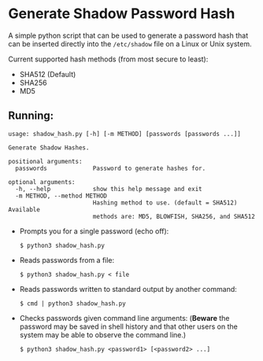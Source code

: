 # Generate Shadow Password Hash

A simple python script that can be used to generate a password hash that can be
inserted directly into the `/etc/shadow` file on a Linux or Unix system.

Current supported hash methods (from most secure to least):
* SHA512 (Default)
* SHA256
* MD5

## Running:

```
usage: shadow_hash.py [-h] [-m METHOD] [passwords [passwords ...]]

Generate Shadow Hashes.

positional arguments:
  passwords             Password to generate hashes for.

optional arguments:
  -h, --help            show this help message and exit
  -m METHOD, --method METHOD
                        Hashing method to use. (default = SHA512) Available
                        methods are: MD5, BLOWFISH, SHA256, and SHA512
```

* Prompts you for a single password (echo off):
  ```
  $ python3 shadow_hash.py
  ```
* Reads passwords from a file:
  ```
  $ python3 shadow_hash.py < file
  ```
* Reads passwords written to standard output by another command:
  ```
  $ cmd | python3 shadow_hash.py
  ```
* Checks passwords given command line arguments: (**Beware** the password may
  be saved in shell history and that other users on the system may be able to
  observe the command line.)
  ```
  $ python3 shadow_hash.py <password1> [<password2> ...]
  ```
